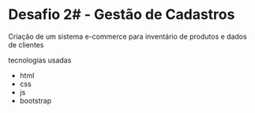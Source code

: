 # Desafio 2# - Gestão de Cadastros
Criação de um sistema e-commerce para inventário de produtos e dados de clientes

tecnologias usadas
- html
- css
- js
- bootstrap
